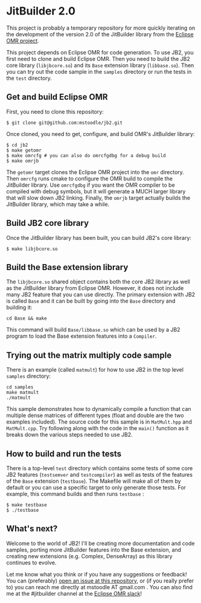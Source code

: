 # JitBuilder 2.0

This project is probably a temporary repository for more quickly iterating on the development
of the version 2.0 of the JitBuilder library from the
[Eclipse OMR project](https://github.com/eclipse/omr).

This project depends on Eclipse OMR for code generation. To use JB2, you first need to clone
and build Eclipse OMR. Then you need to build the JB2 core library (`libjbcore.so`) and its
`Base` extension library (`libbase.so`). Then you can try out the code sample in the
`samples` directory or run the tests in the `test` directory.

## Get and build Eclipse OMR

First, you need to clone this repository:
```
$ git clone git@github.com:mstoodle/jb2.git
```

Once cloned, you need to get, configure, and build OMR's JitBuilder library:
```
$ cd jb2
$ make getomr
$ make omrcfg # you can also do omrcfgdbg for a debug build
$ make omrjb
```

The `getomr` target clones the Eclipse OMR project into the `omr` directory. Then
`omrcfg` runs cmake to configure the OMR build to compile the JitBuilder library.
Use `omrcfgdbg` if you want the OMR compiler to be compiled with debug symbols,
but it will generate a MUCH larger library that will slow down JB2 linking.
Finally, the `omrjb` target actually builds the JitBuilder library, which may
take a while.

## Build JB2 core library

Once the JitBuilder library has been built, you can build JB2's core library:
```
$ make libjbcore.so
```

## Build the Base extension library

The `libjbcore.so` shared object contains both the core JB2 library as well as
the JitBuilder library from Eclipse OMR. However, it does not include many
JB2 feature that you can use directly. The primary extension with JB2 is called
`Base` and it can be built by going into the `Base` directory and building it:
```
cd Base && make
```

This command will build `Base/libbase.so` which can be used by a JB2 program
to load the Base extension features into a `Compiler`.

## Trying out the matrix multiply code sample

 There is an example (called `matmult`) for how to use JB2 in the top level
`samples` directory:
```
cd samples
make matmult
./matmult
```

This sample demonstrates how to dynamically compile a function that can multiple
dense matrices of different types (float and double are the two examples included).
The source code for this sample is in `MatMult.hpp` and `MatMult.cpp`. Try
following along with the code in the `main()` function as it breaks down the
various steps needed to use JB2.

## How to build and run the tests

There is a top-level `test` directory which contains some tests of some core
JB2 features (`testsemver` and `testcompiler`) as well as tests of the
features of the `Base` extension (`testbase`). The Makefile will make all of
them by default or you can use a specific target to only generate those tests.
For example, this command builds and then runs `testbase` :
```
$ make testbase
$ ./testbase
```

## What's next?

Welcome to the world of JB2! I'll be creating more documentation and code
samples, porting more JitBuilder features into the Base extension, and
creating new extensions (e.g. Complex, DenseArray) as this library continues
to evolve.

Let me know what you think or if you have any suggestions or feedback! You can
(preferably) [open an issue at this repository](https://github.com/mstoodle/jb2/issues), or
(if you really prefer to) you can reach me directly at mstoodle AT gmail.com .
You can also find me at the #jitbuilder channel at the
[Eclipse OMR slack](https://join.slack.com/t/eclipse-omr/shared_invite/enQtMzg2ODIwODc4MTAyLTk4ZjJjNTZlZmMyMGRmYTczOTkzMGJiNTQ4NTA3YTA1NGU4MmJjNWI4NTBjOGNkNmNjMWQ3MmFmYjA4OGZjZjM)!
